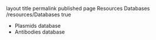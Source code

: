layout	title	permalink	published
page
Resources Databases
/resources/Databases
true

  - Plasmids database
  - Antibodies database
